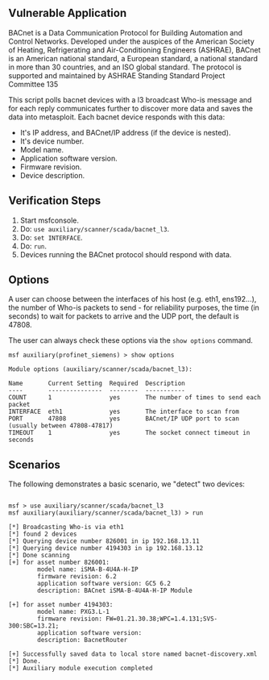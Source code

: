 ## Vulnerable Application
BACnet is a Data Communication Protocol for Building Automation and Control Networks.
Developed under the auspices of the American Society of Heating,
 Refrigerating and Air-Conditioning Engineers (ASHRAE), BACnet is an American national standard,
 a European standard, a national standard in more than 30 countries, and an ISO global standard.
 The protocol is supported and maintained by ASHRAE Standing Standard Project Committee 135

This script polls bacnet devices with a l3 broadcast Who-is message
and for each reply communicates further to discover more data and saves the data into metasploit.
Each bacnet device responds with this data:
- It's IP address, and BACnet/IP address (if the device is nested).
- It's device number.
- Model name.
- Application software version.
- Firmware revision.
- Device description.
## Verification Steps

  1. Start msfconsole.
  2. Do: `use auxiliary/scanner/scada/bacnet_l3`.
  3. Do: `set INTERFACE`.
  5. Do: `run`.
  6. Devices running the BACnet protocol should respond with data.

## Options
A user can choose between the interfaces of his host (e.g. eth1, ens192...),
the number of Who-is packets to send - for reliability purposes, the time (in seconds) to wait for packets to arrive
and the UDP port, the default is 47808.

The user can always check these options via the `show options` command.

```
msf auxiliary(profinet_siemens) > show options

Module options (auxiliary/scanner/scada/bacnet_l3):

Name       Current Setting  Required  Description
----       ---------------  --------  -----------
COUNT      1                yes       The number of times to send each packet
INTERFACE  eth1             yes       The interface to scan from
PORT       47808            yes       BACnet/IP UDP port to scan (usually between 47808-47817)
TIMEOUT    1                yes       The socket connect timeout in seconds
```

## Scenarios

The following demonstrates a basic scenario, we "detect" two devices:

```

msf > use auxiliary/scanner/scada/bacnet_l3
msf auxiliary(auxiliary/scanner/scada/bacnet_l3) > run

[*] Broadcasting Who-is via eth1
[*] found 2 devices
[*] Querying device number 826001 in ip 192.168.13.11
[*] Querying device number 4194303 in ip 192.168.13.12
[*] Done scanning
[+] for asset number 826001:
        model name: iSMA-B-4U4A-H-IP
        firmware revision: 6.2
        application software version: GC5 6.2
        description: BACnet iSMA-B-4U4A-H-IP Module

[+] for asset number 4194303:
        model name: PXG3.L-1
        firmware revision: FW=01.21.30.38;WPC=1.4.131;SVS-300:SBC=13.21;
        application software version:
        description: BacnetRouter

[+] Successfully saved data to local store named bacnet-discovery.xml
[*] Done.
[*] Auxiliary module execution completed
```

